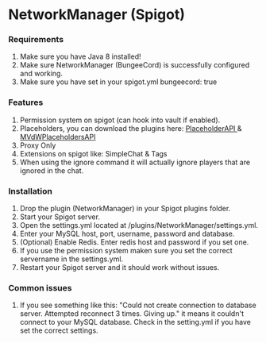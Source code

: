 # NetworkManager \(Spigot\)

### Requirements

1. Make sure you have Java 8 installed!​
2. Make sure NetworkManager \(BungeeCord\) is successfully configured and working.
3. Make sure you have set in your spigot.yml bungeecord: true

### Features

1. Permission system on spigot \(can hook into vault if enabled\).
2. Placeholders, you can download the plugins here: [PlaceholderAPI ](https://www.spigotmc.org/resources/placeholderapi.6245/)& [MVdWPlaceholdersAPI](https://www.spigotmc.org/resources/mvdwplaceholderapi.11182/)
3. Proxy Only
4. Extensions on spigot like: SimpleChat & Tags
5. When using the ignore command it will actually ignore players that are ignored in the chat.

### Installation

1. Drop the plugin \(NetworkManager\) in your Spigot plugins folder.
2. Start your Spigot server.
3. Open the settings.yml located at /plugins/NetworkManager/settings.yml.
4. Enter your MySQL host, port, username, password and database.
5. \(Optional\) Enable Redis. Enter redis host and password if you set one.
6. If you use the permission system maken sure you set the correct servername in the settings.yml.
7. Restart your Spigot server and it should work without issues.

### Common issues

1. If you see something like this: "Could not create connection to database server. Attempted reconnect 3 times. Giving up." it means it couldn't connect to your MySQL database. Check in the setting.yml if you have set the correct settings.

